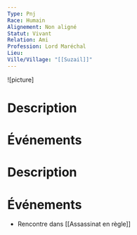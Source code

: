 ```yaml
---
Type: Pnj
Race: Humain
Alignement: Non aligné
Statut: Vivant
Relation: Ami
Profession: Lord Maréchal
Lieu:
Ville/Village: "[[Suzail]]"
---
```

![picture]
# Description

# Événements
# Description

# Événements
- Rencontre dans [[Assassinat en règle]]
